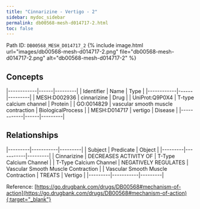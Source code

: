 ```yaml
---
title: "Cinnarizine - Vertigo - 2"
sidebar: mydoc_sidebar
permalink: db00568-mesh-d014717-2.html
toc: false 
---
```



Path ID: `DB00568_MESH_D014717_2`
{% include image.html url="images/db00568-mesh-d014717-2.png" file="db00568-mesh-d014717-2.png" alt="db00568-mesh-d014717-2" %}

## Concepts

|------------|------|---------|
| Identifier | Name | Type    |
|------------|------|---------|
| MESH:D002936 | cinnarizine | Drug |
| UniProt:Q9P0X4 | T-type calcium channel | Protein |
| GO:0014829 | vascular smooth muscle contraction | BiologicalProcess |
| MESH:D014717 | vertigo | Disease |
|------------|------|---------|

## Relationships

|---------|-----------|---------|
| Subject | Predicate | Object  |
|---------|-----------|---------|
| Cinnarizine | DECREASES ACTIVITY OF | T-Type Calcium Channel |
| T-Type Calcium Channel | NEGATIVELY REGULATES | Vascular Smooth Muscle Contraction |
| Vascular Smooth Muscle Contraction | TREATS | Vertigo |
|---------|-----------|---------|

Reference: [https://go.drugbank.com/drugs/DB00568#mechanism-of-action](https://go.drugbank.com/drugs/DB00568#mechanism-of-action){:target="_blank"}